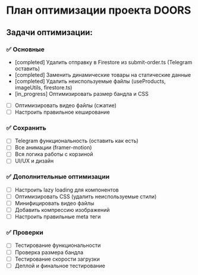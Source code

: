 # План оптимизации проекта DOORS

## Задачи оптимизации:

### ✅ Основные
- [completed] Удалить отправку в Firestore из submit-order.ts (Telegram оставить)
- [completed] Заменить динамические товары на статические данные
- [completed] Удалить неиспользуемые файлы (useProducts, imageUtils, firestore.ts)
- [in_progress] Оптимизировать размер бандла и CSS
- [ ] Оптимизировать видео файлы (сжатие)
- [ ] Настроить правильное кеширование

### ✅ Сохранить
- [ ] Telegram функциональность (оставить как есть)
- [ ] Все анимации (framer-motion)
- [ ] Вся логика работы с корзиной
- [ ] UI/UX и дизайн

### ✅ Дополнительные оптимизации
- [ ] Настроить lazy loading для компонентов
- [ ] Оптимизировать CSS (удалить неиспользуемые стили)
- [ ] Минифицировать видео файлы
- [ ] Добавить компрессию изображений
- [ ] Настроить правильные meta теги

### ✅ Проверки
- [ ] Тестирование функциональности
- [ ] Проверка размера бандла
- [ ] Тестирование скорости загрузки
- [ ] Деплой и финальное тестирование
